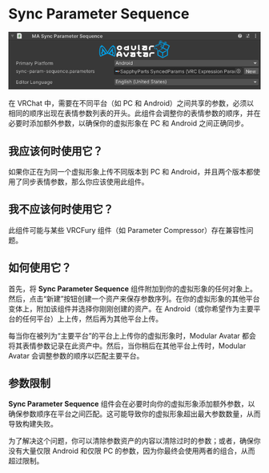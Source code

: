 ﻿# Sync Parameter Sequence

![Sync Parameter Sequence](sync-parameter-sequence.png)

在 VRChat 中，需要在不同平台（如 PC 和 Android）之间共享的参数，必须以相同的顺序出现在表情参数列表的开头。此组件会调整你的表情参数的顺序，并在必要时添加额外参数，以确保你的虚拟形象在 PC 和 Android 之间正确同步。

## 我应该何时使用它？

如果你正在为同一个虚拟形象上传不同版本到 PC 和 Android，并且两个版本都使用了同步表情参数，那么你应该使用此组件。

## 我不应该何时使用它？

此组件可能与某些 VRCFury 组件（如 Parameter Compressor）存在兼容性问题。

## 如何使用它？

首先，将 **Sync Parameter Sequence** 组件附加到你的虚拟形象的任何对象上。然后，点击“新建”按钮创建一个资产来保存参数序列。在你的虚拟形象的其他平台变体上，附加该组件并选择你刚刚创建的资产。在 Android（或你希望作为主要平台的任何平台）上上传，然后再为其他平台上传。

每当你在被列为“主要平台”的平台上上传你的虚拟形象时，Modular Avatar 都会将其表情参数记录在此资产中。然后，当你稍后在其他平台上传时，Modular Avatar 会调整参数的顺序以匹配主要平台。

## 参数限制

**Sync Parameter Sequence** 组件会在必要时向你的虚拟形象添加额外参数，以确保参数顺序在平台之间匹配。这可能导致你的虚拟形象超出最大参数数量，从而导致构建失败。

为了解决这个问题，你可以清除参数资产的内容以清除过时的参数；或者，确保你没有大量仅限 Android 和仅限 PC 的参数，因为你最终会使用两者的组合，从而超过限制。